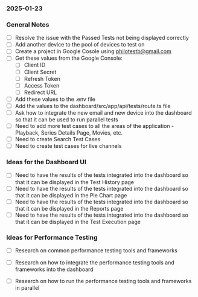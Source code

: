 ### 2025-01-23
### General Notes
- [ ] Resolve the issue with the Passed Tests not being displayed correctly
- [ ] Add another device to the pool of devices to test on
- [ ] Create a project in Google Cosole using philotestb@gmail.com
- [ ] Get these values from the Google Console:
    - [ ] Client ID
    - [ ] Client Secret
    - [ ] Refresh Token
    - [ ] Access Token
    - [ ] Redirect URL
- [ ] Add these values to the .env file
- [ ] Add the values to the dashboard/src/app/api/tests/route.ts file
- [ ] Ask how to integrate the new email and new device into the dashboard so that it can be used to run parallel tests
- [ ] Need to add more test cases to all the areas of the application - Playback, Series Details Page, Movies, etc.
- [ ] Need to create Search Test Cases 
- [ ] Need to create test cases for live channels

### Ideas for the Dashboard UI
- [ ] Need to have the results of the tests integrated into the dashboard so that it can be displayed in the Test History page
- [ ] Need to have the results of the tests integrated into the dashboard so that it can be displayed in the Pie Chart page
- [ ] Need to have the results of the tests integrated into the dashboard so that it can be displayed in the  Reports page
- [ ] Need to have the results of the tests integrated into the dashboard so that it can be displayed in the Test Execution page

### Ideas for Performance Testing
- [ ] Research on common performance testing tools and frameworks
- [ ] Research on how to integrate the performance testing tools and frameworks into the dashboard
- [ ] Research on how to run the performance testing tools and frameworks in parallel



